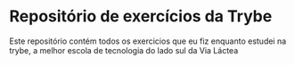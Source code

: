 # Repositório de exercícios da Trybe


Este repositório contém todos os exercicios que eu fiz enquanto estudei na trybe, a melhor escola de tecnologia do lado sul da Via Láctea
